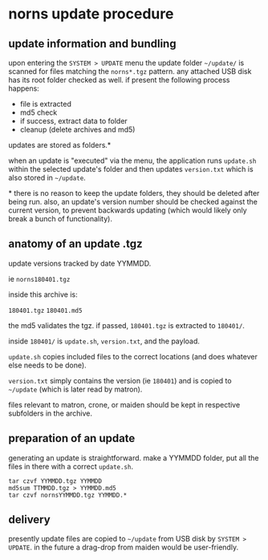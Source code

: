 # norns update procedure

## update information and bundling

upon entering the `SYSTEM > UPDATE` menu the update folder `~/update/` is scanned for files
matching the `norns*.tgz` pattern. any attached USB disk has its root folder checked as well. 
if present the following process happens:

- file is extracted
- md5 check
- if success, extract data to folder
- cleanup (delete archives and md5)

updates are stored as folders.\*

when an update is "executed" via the menu, the application runs `update.sh`
within the selected update's folder and then updates `version.txt` which is
also stored in `~/update`.

\* there is no reason to keep the update folders, they should be deleted after being run. also, an 
update's version number should be checked against the current version, to prevent backwards
updating (which would likely only break a bunch of functionality).

## anatomy of an update .tgz

update versions tracked by date YYMMDD.

ie `norns180401.tgz`

inside this archive is:

`180401.tgz`
`180401.md5`

the md5 validates the tgz. if passed, `180401.tgz` is extracted to `180401/`.

inside `180401/` is `update.sh`, `version.txt`, and the payload.

`update.sh` copies included files to the correct locations (and does whatever
else needs to be done).

`version.txt` simply contains the version (ie `180401`) and is copied to `~/update` 
(which is later read by matron).

files relevant to matron, crone, or maiden should be kept in respective
subfolders in the archive.

## preparation of an update

generating an update is straightforward. make a YYMMDD folder, put all the
files in there with a correct `update.sh`.

```
tar czvf YYMMDD.tgz YYMMDD
md5sum TTMMDD.tgz > YYMMDD.md5
tar czvf nornsYYMMDD.tgz YYMMDD.*
```

## delivery

presently update files are copied to `~/update` from USB disk by `SYSTEM > UPDATE`. in the future a drag-drop from
maiden would be user-friendly.
